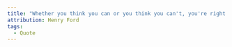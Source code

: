 ```yaml
---
title: "Whether you think you can or you think you can't, you're right."
attribution: Henry Ford
tags:
  - Quote
---
```

